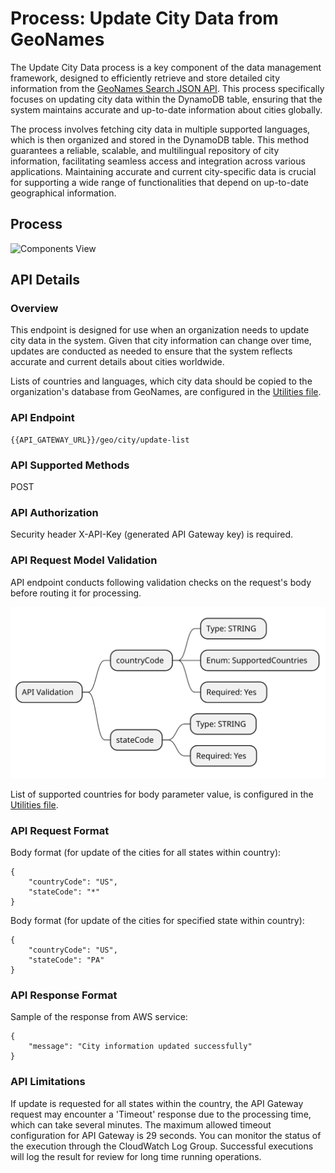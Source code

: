 # Process: Update City Data from GeoNames

The Update City Data process is a key component of the data management framework, designed to efficiently retrieve and store detailed city information from the [GeoNames Search JSON API](https://www.geonames.org/export/geonames-search.html). This process specifically focuses on updating city data within the DynamoDB table, ensuring that the system maintains accurate and up-to-date information about cities globally.

The process involves fetching city data in multiple supported languages, which is then organized and stored in the DynamoDB table. This method guarantees a reliable, scalable, and multilingual repository of city information, facilitating seamless access and integration across various applications. Maintaining accurate and current city-specific data is crucial for supporting a wide range of functionalities that depend on up-to-date geographical information.

## Process

![Components View](#)

## API Details

### Overview

This endpoint is designed for use when an organization needs to update city data in the system. Given that city information can change over time, updates are conducted as needed to ensure that the system reflects accurate and current details about cities worldwide.

Lists of countries and languages, which city data should be copied to the organization's database from GeoNames, are configured in the [Utilities file](https://github.com/daria-serkova/aws-cdk/blob/main/geolocation-services/geo-localizer-solution/helpers/utilities.ts).


### API Endpoint

```
{{API_GATEWAY_URL}}/geo/city/update-list
```

### API Supported Methods

POST

### API Authorization

Security header X-API-Key (generated API Gateway key) is required.

### API Request Model Validation

API endpoint conducts following validation checks on the request's body before routing it for processing.

![API Validation](https://github.com/daria-serkova/aws-cdk/blob/main/geolocation-services/geo-localizer-solution/architecture/geo-data-storage-and-retrieval/update-cities/request-validation.svg)

List of supported countries for body parameter value, is configured in the [Utilities file](https://github.com/daria-serkova/aws-cdk/blob/main/geolocation-services/geo-localizer-solution/helpers/utilities.ts).

### API Request Format
Body format (for update of the cities for all states within country):
```
{
    "countryCode": "US",
    "stateCode": "*"
}
```
Body format (for update of the cities for specified state within country):
```
{
    "countryCode": "US",
    "stateCode": "PA"
}
```

### API Response Format

Sample of the response from AWS service:
```
{
    "message": "City information updated successfully"
}
```

### API Limitations

If update is requested for all states within the country, the API Gateway request may encounter a 'Timeout' response due to the processing time, which can take several minutes. The maximum allowed timeout configuration for API Gateway is 29 seconds. You can monitor the status of the execution through the CloudWatch Log Group. Successful executions will log the result for review for long time running operations.